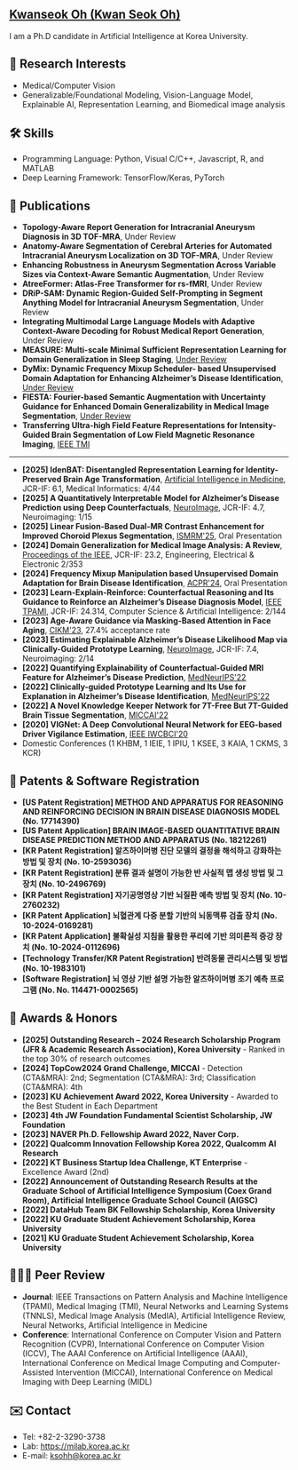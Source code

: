 ## [Kwanseok Oh (Kwan Seok Oh)](https://scholar.google.com/citations?user=EMYHaHUAAAAJ&hl=ko&oi=ao)

I am a Ph.D candidate in Artificial Intelligence at Korea University.

## 🧐 Research Interests
- Medical/Computer Vision
- Generalizable/Foundational Modeling, Vision-Language Model, Explainable AI, Representation Learning, and Biomedical image analysis

## 🛠️ Skills
- Programming Language: Python, Visual C/C++, Javascript, R, and MATLAB
- Deep Learning Framework: TensorFlow/Keras, PyTorch

## 📰 Publications
- **Topology-Aware Report Generation for Intracranial Aneurysm Diagnosis in 3D TOF-MRA**, Under Review
- **Anatomy-Aware Segmentation of Cerebral Arteries for Automated Intracranial Aneurysm Localization on 3D TOF-MRA**, Under Review
- **Enhancing Robustness in Aneurysm Segmentation Across Variable Sizes via Context-Aware Semantic Augmentation**, Under Review
- **AtreeFormer: Atlas-Free Transformer for rs-fMRI**, Under Review
- **DRiP-SAM: Dynamic Region-Guided Self-Prompting in Segment Anything Model for Intracranial Aneurysm Segmentation**, Under Review
- **Integrating Multimodal Large Language Models with Adaptive Context-Aware Decoding for Robust Medical Report Generation**, Under Review
- **MEASURE: Multi-scale Minimal Sufficient Representation Learning for Domain Generalization in Sleep Staging**, [Under Review](https://openreview.net/pdf?id=Ww599CnVnU)
- **DyMix: Dynamic Frequency Mixup Scheduler- based Unsupervised Domain Adaptation for Enhancing Alzheimer’s Disease Identification**,  [Under Review](https://arxiv.org/pdf/2410.12827)
- **FIESTA: Fourier-based Semantic Augmentation with Uncertainty Guidance for Enhanced Domain Generalizability in Medical Image Segmentation**, [Under Review](https://arxiv.org/pdf/2406.14308)
- **Transferring Ultra-high Field Feature Representations for Intensity-Guided Brain Segmentation of Low Field Magnetic Resonance Imaging**,  [IEEE TMI](https://arxiv.org/pdf/2402.08409)
---
- **[2025] IdenBAT: Disentangled Representation Learning for Identity-Preserved Brain Age Transformation**,  [Artificial Intelligence in Medicine](https://arxiv.org/pdf/2410.16945), JCR-IF: 6.1, Medical Informatics: 4/44
- **[2025] A Quantitatively Interpretable Model for Alzheimer’s Disease Prediction using Deep Counterfactuals**,  [NeuroImage](https://www.sciencedirect.com/science/article/pii/S1053811925000795?via%3Dihub), JCR-IF: 4.7, Neuroimaging: 1/15
- **[2025] Linear Fusion-Based Dual-MR Contrast Enhancement for Improved Choroid Plexus Segmentation**, [ISMRM'25](https://www.ismrm.org/25/accepted_abstracts.pdf), Oral Presentation
- **[2024] Domain Generalization for Medical Image Analysis: A Review**, [Proceedings of the IEEE](https://ieeexplore.ieee.org/), JCR-IF: 23.2, Engineering, Electrical & Electronic 2/353
- **[2024] Frequency Mixup Manipulation based Unsupervised Domain Adaptation for Brain Disease Identification**,  [ACPR'24](https://link.springer.com/chapter/10.1007/978-3-031-47665-5_11), Oral Presentation
- **[2023] Learn-Explain-Reinforce: Counterfactual Reasoning and Its Guidance to Reinforce an Alzheimer’s Disease Diagnosis Model**, [IEEE TPAMI](https://ieeexplore.ieee.org/), JCR-IF: 24.314, Computer Science & Artificial Intelligence: 2/144
- **[2023] Age-Aware Guidance via Masking-Based Attention in Face Aging**,  [CIKM'23](https://dl.acm.org/doi/10.1145/3583780.3615183), 27.4% acceptance rate
- **[2023] Estimating Explainable Alzheimer’s Disease Likelihood Map via Clinically-Guided Prototype Learning**, [NeuroImage](https://www.sciencedirect.com/science/article/pii/S1053811923002197/pdfft?md5=bf89324ea808eb3f2fe962b358d8c886&pid=1-s2.0-S1053811923002197-main.pdf), JCR-IF: 7.4, Neuroimaging: 2/14
- **[2022] Quantifying Explainability of Counterfactual-Guided MRI Feature for Alzheimer’s Disease Prediction**,  [MedNeurIPS'22](http://www.cse.cuhk.edu.hk/~qdou/public/medneurips2022/80.pdf)
- **[2022] Clinically-guided Prototype Learning and Its Use for Explanation in Alzheimer’s Disease Identification**,  [MedNeurIPS'22](http://www.cse.cuhk.edu.hk/~qdou/public/medneurips2022/22.pdf)
- **[2022] A Novel Knowledge Keeper Network for 7T-Free But 7T-Guided Brain Tissue Segmentation**, [MICCAI'22](https://link.springer.com/chapter/10.1007/978-3-031-16443-9_32)
- **[2020] VIGNet: A Deep Convolutional Neural Network for EEG-based Driver Vigilance Estimation**, [IEEE IWCBCI'20](https://ieeexplore.ieee.org/document/9061668)
- Domestic Conferences (1 KHBM, 1 IEIE, 1 IPIU, 1 KSEE, 3 KAIA, 1 CKMS, 3 KCR)

## 📝 Patents & Software Registration
- **[US Patent Registration] METHOD AND APPARATUS FOR REASONING AND REINFORCING DECISION IN BRAIN DISEASE DIAGNOSIS MODEL (No. 17714390)**
- **[US Patent Application] BRAIN IMAGE-BASED QUANTITATIVE BRAIN DISEASE PREDICTION METHOD AND APPARATUS (No. 18212261)**
- **[KR Patent Registration] 알츠하이머병 진단 모델의 결정을 해석하고 강화하는 방법 및 장치 (No. 10-2593036)**
- **[KR Patent Registration] 분류 결과 설명이 가능한 반 사실적 맵 생성 방법 및 그 장치 (No. 10-2496769)**
- **[KR Patent Registration] 자기공명영상 기반 뇌질환 예측 방법 및 장치 (No. 10-2760232)**
- **[KR Patent Application] 뇌혈관계 다중 분할 기반의 뇌동맥류 검출 장치 (No. 10-2024-0169281)**
- **[KR Patent Application] 불확실성 지침을 활용한 푸리에 기반 의미론적 증강 장치 (No. 10-2024-0112696)**
- **[Technology Transfer/KR Patent Registration] 반려동물 관리시스템 및 방법 (No. 10-1983101)**
- **[Software Registration] 뇌 영상 기반 설명 가능한 알츠하이머병 조기 예측 프로그램 (No. No. 114471-0002565)**

## 🏅 Awards & Honors
- **[2025] Outstanding Research – 2024 Research Scholarship Program (JFR & Academic Research Association), Korea University** - Ranked in the top 30% of research outcomes
- **[2024] TopCow2024 Grand Challenge, MICCAI** - Detection (CTA&MRA): 2nd; Segmentation (CTA&MRA): 3rd; Classification (CTA&MRA): 4th
- **[2023] KU Achievement Award 2022, Korea University** - Awarded to the Best Student in Each Department
- **[2023] 4th JW Foundation Fundamental Scientist Scholarship, JW Foundation**
- **[2023] NAVER Ph.D. Fellowship Award 2022, Naver Corp.**
- **[2022] Qualcomm Innovation Fellowship Korea 2022, Qualcomm AI Research**
- **[2022] KT Business Startup Idea Challenge, KT Enterprise** - Excellence Award (2nd)
- **[2022] Announcement of Outstanding Research Results at the Graduate School of Artificial Intelligence Symposium (Coex Grand Room), Artificial Intelligence Graduate School Council (AIGSC)**
- **[2022] DataHub Team BK Fellowship Scholarship, Korea University**
- **[2022] KU Graduate Student Achievement Scholarship, Korea University**
- **[2021] KU Graduate Student Achievement Scholarship, Korea University**

## 🧑🏻‍💻 Peer Review
- **Journal**: IEEE Transactions on Pattern Analysis and Machine Intelligence (TPAMI), Medical Imaging (TMI), Neural Networks and Learning Systems (TNNLS), Medical Image Analysis (MedIA), Artificial Intelligence Review, Neural Networks, Artificial Intelligence in Medicine
- **Conference**: International Conference on Computer Vision and Pattern Recognition (CVPR), International Conference on Computer Vision (ICCV), The AAAI Conference on Artificial Intelligence (AAAI), International Conference on Medical Image Computing and Computer-Assisted Intervention (MICCAI), International Conference on Medical Imaging with Deep Learning (MIDL)

## ✉️ Contact
- Tel: +82-2-3290-3738
- Lab: https://milab.korea.ac.kr
- E-mail: ksohh@korea.ac.kr
